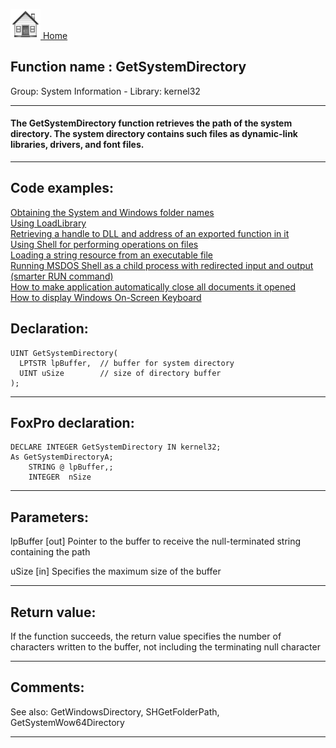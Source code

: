 [<img src="../../images/home.png"> Home ](https://github.com/VFPX/Win32API)  

## Function name : GetSystemDirectory
Group: System Information - Library: kernel32    
***  


#### The GetSystemDirectory function retrieves the path of the system directory. The system directory contains such files as dynamic-link libraries, drivers, and font files.

***  


## Code examples:
[Obtaining the System and Windows folder names](../../samples/sample_005.md)  
[Using LoadLibrary](../../samples/sample_007.md)  
[Retrieving a handle to DLL and address of an exported function in it](../../samples/sample_085.md)  
[Using Shell for performing operations on files](../../samples/sample_093.md)  
[Loading a string resource from an executable file](../../samples/sample_213.md)  
[Running MSDOS Shell as a child process with redirected input and output (smarter RUN command)](../../samples/sample_477.md)  
[How to make application automatically close all documents it opened](../../samples/sample_491.md)  
[How to display Windows On-Screen Keyboard](../../samples/sample_582.md)  

## Declaration:
```foxpro  
UINT GetSystemDirectory(
  LPTSTR lpBuffer,  // buffer for system directory
  UINT uSize        // size of directory buffer
);  
```  
***  


## FoxPro declaration:
```foxpro  
DECLARE INTEGER GetSystemDirectory IN kernel32;
As GetSystemDirectoryA;
	STRING @ lpBuffer,;
	INTEGER  nSize  
```  
***  


## Parameters:
lpBuffer 
[out] Pointer to the buffer to receive the null-terminated string containing the path

uSize 
[in] Specifies the maximum size of the buffer  
***  


## Return value:
If the function succeeds, the return value specifies the number of characters written to the buffer, not including the terminating null character  
***  


## Comments:
See also: GetWindowsDirectory, SHGetFolderPath, GetSystemWow64Directory   
  
***  

